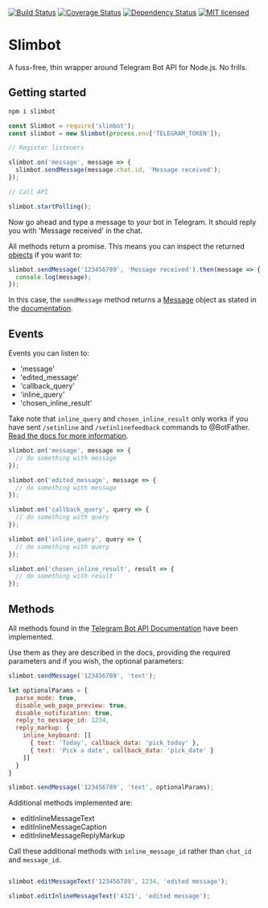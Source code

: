 [![Build Status](https://travis-ci.org/edisonchee/slimbot.svg?branch=master)](https://travis-ci.org/edisonchee/slimbot)
[![Coverage Status](https://coveralls.io/repos/github/edisonchee/slimbot/badge.svg?branch=master)](https://coveralls.io/github/edisonchee/slimbot?branch=master)
[![Dependency Status](https://david-dm.org/edisonchee/slimbot.svg)](https://david-dm.org/edisonchee/slimbot)
[![MIT licensed](https://img.shields.io/badge/license-MIT-blue.svg)](https://raw.githubusercontent.com/edisonchee/slimbot/master/LICENSE)

# Slimbot

A fuss-free, thin wrapper around Telegram Bot API for Node.js. No frills.

## Getting started

```javascript
npm i slimbot
```

```javascript
const Slimbot = require('slimbot');
const slimbot = new Slimbot(process.env['TELEGRAM_TOKEN']);

// Register listeners

slimbot.on('message', message => {
  slimbot.sendMessage(message.chat.id, 'Message received');
});

// Call API

slimbot.startPolling();
```

Now go ahead and type a message to your bot in Telegram. It should reply you with 'Message received' in the chat.

All methods return a promise. This means you can inspect the returned [objects](https://core.telegram.org/bots/api#available-types) if you want to:

```javascript
slimbot.sendMessage('123456789', 'Message received').then(message => {
  console.log(message);
});
```

In this case, the ```sendMessage``` method returns a [Message](https://core.telegram.org/bots/api#message) object as stated in the [documentation](https://core.telegram.org/bots/api#sendmessage).

## Events

Events you can listen to:
* 'message'
* 'edited_message'
* 'callback_query'
* 'inline_query'
* 'chosen_inline_result'

Take note that ```inline_query``` and ```chosen_inline_result``` only works if you have sent ```/setinline``` and ```/setinlinefeedback``` commands to @BotFather. [Read the docs for more information](https://core.telegram.org/bots/inline).

```javascript
slimbot.on('message', message => {
  // do something with message
});

slimbot.on('edited_message', message => {
  // do something with message
});

slimbot.on('callback_query', query => {
  // do something with query
});

slimbot.on('inline_query', query => {
  // do something with query
});

slimbot.on('chosen_inline_result', result => {
  // do something with result
});

```

## Methods

All methods found in the [Telegram Bot API Documentation](https://core.telegram.org/bots/api#available-methods) have been implemented.

Use them as they are described in the docs, providing the required parameters and if you wish, the optional parameters:

```javascript
slimbot.sendMessage('123456789', 'text');

let optionalParams = {
  parse_mode: true,
  disable_web_page_preview: true,
  disable_notification: true,
  reply_to_message_id: 1234,
  reply_markup: {
    inline_keyboard: [[
      { text: 'Today', callback_data: 'pick_today' },
      { text: 'Pick a date', callback_data: 'pick_date' }
    ]]
  }
}

slimbot.sendMessage('123456789', 'text', optionalParams);
```

Additional methods implemented are:
* editInlineMessageText
* editInlineMessageCaption
* editInlineMessageReplyMarkup

Call these additional methods with ```inline_message_id``` rather than ```chat_id``` and ```message_id```.

```javascript

slimbot.editMessageText('123456789', 1234, 'edited message');

slimbot.editInlineMessageText('4321', 'edited message');

```